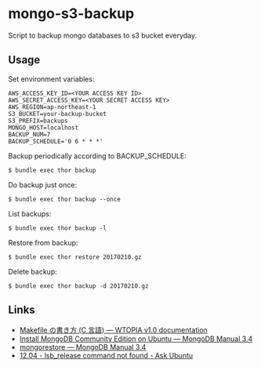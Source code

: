 # mongo-s3-backup

Script to backup mongo databases to s3 bucket everyday.

## Usage

Set environment variables:

```
AWS_ACCESS_KEY_ID=<YOUR ACCESS KEY ID>
AWS_SECRET_ACCESS_KEY=<YOUR SECRET ACCESS KEY>
AWS_REGION=ap-northeast-1
S3_BUCKET=your-backup-bucket
S3_PREFIX=backups
MONGO_HOST=localhost
BACKUP_NUM=7
BACKUP_SCHEDULE='0 6 * * *'
```

Backup periodically according to BACKUP_SCHEDULE:

```
$ bundle exec thor backup
```

Do backup just once:

```
$ bundle exec thor backup --once
```

List backups:

```
$ bundle exec thor backup -l
```

Restore from backup:

```
$ bundle exec thor restore 20170210.gz
```

Delete backup:

```
$ bundle exec thor backup -d 20170210.gz
```

## Links

* [Makefile の書き方 \(C 言語\) — WTOPIA v1\.0 documentation](http://www.ie.u-ryukyu.ac.jp/~e085739/c.makefile.tuts.html)
* [Install MongoDB Community Edition on Ubuntu — MongoDB Manual 3\.4](https://docs.mongodb.com/manual/tutorial/install-mongodb-on-ubuntu/)
* [mongorestore — MongoDB Manual 3\.4](https://docs.mongodb.com/manual/reference/program/mongorestore/#examples)
* [12\.04 \- lsb\_release command not found \- Ask Ubuntu](http://askubuntu.com/questions/146226/lsb-release-command-not-found)
